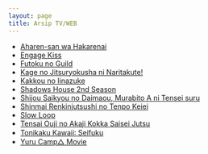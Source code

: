 ```yaml
---
layout: page
title: Arsip TV/WEB
---
```


<section class="post">

  <ul>
    <li><a href="{{ site.baseurl }}/kategori/Aharen-san-wa-Hakarenai" class="h4">Aharen-san wa Hakarenai</a></li>
    <li><a href="{{ site.baseurl }}/kategori/Engage-Kiss" class="h4">Engage Kiss</a></li>
    <li><a href="{{ site.baseurl }}/kategori/Futoku-no-Guild" class="h4">Futoku no Guild</a></li>
    <li><a href="{{ site.baseurl }}/kategori/Kage-no-Jitsuryokusha-ni-Naritakute" class="h4">Kage no Jitsuryokusha ni Naritakute!</a></li>
    <li><a href="{{ site.baseurl }}/kategori/Kakkou-no-Iinazuke" class="h4">Kakkou no Iinazuke</a></li>
    <li><a href="{{ site.baseurl }}/kategori/Shadows-House-2nd-Season" class="h4">Shadows House 2nd Season</a></li>
    <li><a href="{{ site.baseurl }}/kategori/Shijou-Saikyou-no-Daimaou,-Murabito-A-ni-Tensei-suru" class="h4">Shijou Saikyou no Daimaou, Murabito A ni Tensei suru</a></li>
    <li><a href="{{ site.baseurl }}/kategori/Shinmai-Renkinjutsushi-no-Tenpo-Keiei" class="h4">Shinmai Renkinjutsushi no Tenpo Keiei</a></li>
    <li><a href="{{ site.baseurl }}/kategori/Slow-Loop" class="h4">Slow Loop</a></li>
    <li><a href="{{ site.baseurl }}/kategori/Tensai-Ouji-no-Akaji-Kokka-Saisei-Jutsu" class="h4">Tensai Ouji no Akaji Kokka Saisei Jutsu</a></li>
    <li><a href="{{ site.baseurl }}/kategori/Tonikaku-Kawaii-Seifuku" class="h4">Tonikaku Kawaii꞉ Seifuku</a></li>
    <li><a href="{{ site.baseurl }}/kategori/Yuru-Camp-Movie" class="h4">Yuru Camp△ Movie</a></li>
  </ul>
</section>
